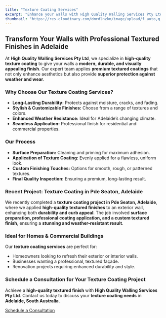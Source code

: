 ```yaml
---
title: "Texture Coating Services"
excerpt: "Enhance your walls with High Quality Walling Services Pty Ltd. Our professional texture coating services provide a durable, stylish, and weather-resistant finish for homes and businesses."
thumbnail: "https://res.cloudinary.com/dmrdlnzkm/image/upload/f_auto,q_auto,w_auto/v1737682799/texture-coating-4_ioq961.jpg"
---
```


## Transform Your Walls with Professional Textured Finishes in Adelaide 

At **High Quality Walling Services Pty Ltd**, we specialize in **high-quality texture coating** to give your walls a **modern, durable, and visually appealing finish**. Our expert team applies **premium textured coatings** that not only enhance aesthetics but also provide **superior protection against weather and wear**.  

### Why Choose Our Texture Coating Services?  

- **Long-Lasting Durability:** Protects against moisture, cracks, and fading.  
- **Stylish & Customizable Finishes:** Choose from a range of textures and colors.  
- **Enhanced Weather Resistance:** Ideal for Adelaide’s changing climate.  
- **Seamless Application:** Professional finish for residential and commercial properties.  

### Our Process  

- **Surface Preparation:** Cleaning and priming for maximum adhesion.  
- **Application of Texture Coating:** Evenly applied for a flawless, uniform look.  
- **Custom Finishing Touches:** Options for smooth, rough, or patterned textures.  
- **Final Quality Inspection:** Ensuring a premium, long-lasting result.  

### Recent Project: Texture Coating in Pde Seaton, Adelaide  

We recently completed a **texture coating project in Pde Seaton, Adelaide**, where we applied **high-quality textured finishes** to an exterior wall, enhancing both **durability and curb appeal**. The job involved **surface preparation, professional coating application, and a custom textured finish**, ensuring a **stunning and weather-resistant result**.  

### Ideal for Homes & Commercial Buildings  

Our **texture coating services** are perfect for:  
- Homeowners looking to refresh their exterior or interior walls.  
- Businesses wanting a professional, textured façade.  
- Renovation projects requiring enhanced durability and style.  

### Schedule a Consultation for Your Texture Coating Project  

Achieve a **high-quality textured finish** with **High Quality Walling Services Pty Ltd**. Contact us today to discuss your **texture coating needs** in **Adelaide, South Australia**.  

[Schedule a Consultation](/contact-us)  